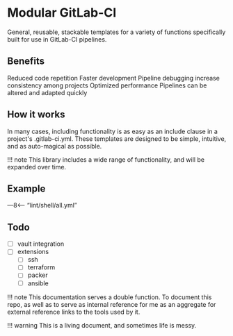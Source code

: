# Modular GitLab-CI

General, reusable, stackable templates for a variety of functions specifically built for use in GitLab-CI pipelines. 

## Benefits 

Reduced code repetition 
Faster development 
Pipeline debugging
increase consistency among projects
Optimized performance
Pipelines can be altered and adapted quickly

## How it works

In many cases, including functionality is as easy as an include clause in a project's .gitlab-ci.yml. These templates are designed to be simple, intuitive, and as auto-magical as possible.

!!! note
    This library includes a wide range of functionality, and will be expanded over time.

## Example

—8<— “lint/shell/all.yml”

## Todo

- [ ] vault integration
- [ ] extensions
  - [ ] ssh
  - [ ] terraform
  - [ ] packer
  - [ ] ansible

!!! note
    This documentation serves a double function. To document this repo, as well as to serve as internal reference for me as an aggregate for external reference links to the tools used by it.

!!! warning
    This is a living document, and sometimes life is messy.
